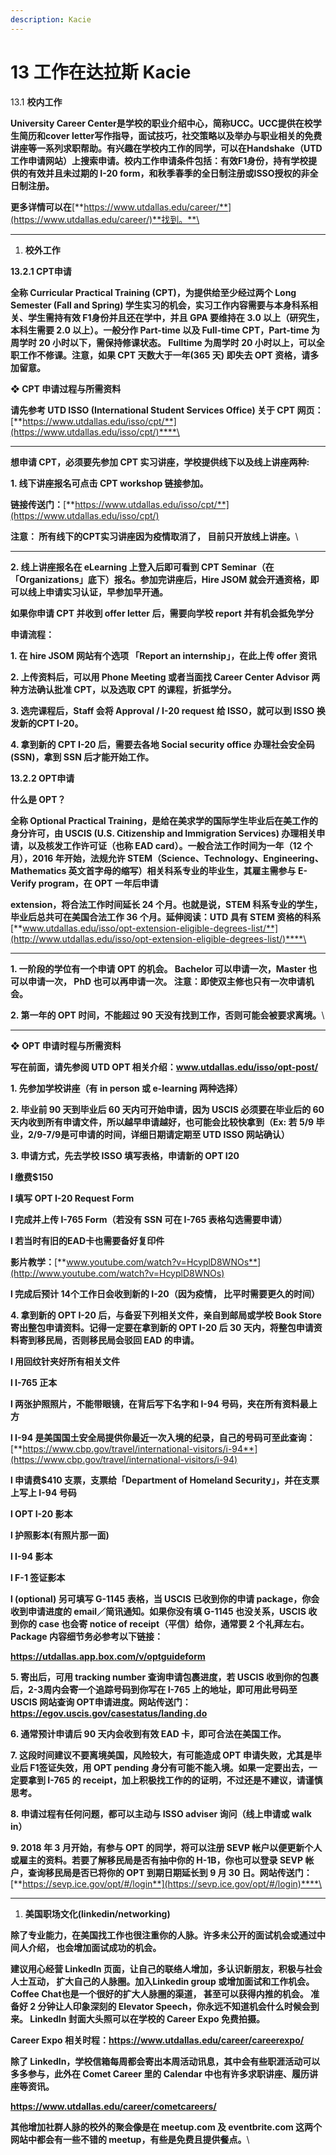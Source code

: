 ```yaml
---
description: Kacie
---
```


# 13 工作在达拉斯 Kacie

13.1 **校内工作**

**University Career Center是学校的职业介绍中心，简称UCC。UCC提供在校学生简历和cover letter写作指导，面试技巧，社交策略以及举办与职业相关的免费讲座等一系列求职帮助。有兴趣在学校内工作的同学，可以在Handshake（UTD工作申请网站）上搜索申请。校内工作申请条件包括：有效F1身份，持有学校提供的有效并且未过期的 I-20 form，和秋季春季的全日制注册或ISSO授权的非全日制注册。**&#x20;

**更多详情可以在**[**https://www.utdallas.edu/career/**](https://www.utdallas.edu/career/)**找到。**\
****

1. **校外工作**

**13.2.1 CPT申请**

**全称 Curricular Practical Training (CPT)，为提供给至少经过两个 Long Semester (Fall and Spring) 学生实习的机会，实习工作内容需要与本身科系相关、学生需持有效 F1身份并且还在学中，并且 GPA 要维持在 3.0 以上（研究生，本科生需要 2.0 以上）。一般分作 Part-time 以及 Full-time CPT，Part-time 为周学时 20 小时以下，需保持修课状态。 Fulltime 为周学时 20 小时以上，可以全职工作不修课。注意，如果 CPT 天数大于一年(365 天) 即失去 OPT 资格，请多加留意。**

**❖ CPT 申请过程与所需资料**

**请先参考 UTD ISSO (International Student Services Office) 关于 CPT 网页：**[**https://www.utdallas.edu/isso/cpt/**](https://www.utdallas.edu/isso/cpt/)****\
****

**想申请 CPT，必须要先参加 CPT 实习讲座，学校提供线下以及线上讲座两种:**

**1. 线下讲座报名可点击 CPT workshop 链接参加。**

**链接传送门：**[**https://www.utdallas.edu/isso/cpt/**](https://www.utdallas.edu/isso/cpt/)

**注意： 所有线下的CPT实习讲座因为疫情取消了， 目前只开放线上讲座。**\
****

&#x20;       **2. 线上讲座报名在 eLearning 上登入后即可看到 CPT Seminar（在「Organizations」底下）报名。参加完讲座后，Hire JSOM 就会开通资格，即可以线上申请实习认证，早参加早开通。**

**如果你申请 CPT 并收到 offer letter 后，需要向学校 report 并有机会抵免学分**

**申请流程：**

**1. 在 hire JSOM 网站有个选项 「Report an internship」，在此上传 offer 资讯**

**2. 上传资料后，可以用 Phone Meeting 或者当面找 Career Center Advisor 两种方法确认批准 CPT，以及选取 CPT 的课程，折抵学分。**

**3. 选完课程后，Staff 会将 Approval / I-20 request 给 ISSO，就可以到 ISSO 换发新的CPT I-20。**

**4. 拿到新的 CPT I-20 后，需要去各地 Social security office 办理社会安全码 (SSN)，拿到 SSN 后才能开始工作。**

**13.2.2 OPT申请**

&#x20;**什么是 OPT？**

&#x20;**全称 Optional Practical Training，是给在美求学的国际学生毕业后在美工作的身分许可，由 USCIS (U.S. Citizenship and Immigration Services) 办理相关申请，以及核发工作许可证（也称 EAD card）。一般合法工作时间为一年（12 个月），2016 年开始，法规允许 STEM（Science、Technology、Engineering、Mathematics 英文首字母的缩写）相关科系专业的毕业生，其雇主需参与 E-Verify program，在 OPT 一年后申请**

**extension，将合法工作时间延长 24 个月。也就是说，STEM 科系专业的学生，​​毕业后总共可在美国合法工作 36 个月。延伸阅读：UTD 具有 STEM 资格的科系**[**www.utdallas.edu/isso/opt-extension-eligible-degrees-list/**](http://www.utdallas.edu/isso/opt-extension-eligible-degrees-list/)****\
****

**1. 一阶段的学位有一个申请 OPT 的机会。 Bachelor 可以申请一次，Master 也可以申请一次， PhD 也可以再申请一次。 注意：即使双主修也只有一次申请机会。**

**2. 第一年的 OPT 时间，不能超过 90 天没有找到工作，否则可能会被要求离境。**\
****

**❖ OPT 申请时程与所需资料**

**写在前面，请先参阅 UTD OPT 相关介绍：www.utdallas.edu/isso/opt-post/**

**1. 先参加学校讲座（有 in person 或 e-learning 两种选择）**

**2. 毕业前 90 天到毕业后 60 天内可开始申请，因为 USCIS 必须要在毕业后的 60 天内收到所有申请文件，所以越早申请越好，也可能会比较快拿到（Ex: 若 5/9 毕业，2/9-7/9是可申请的时间，详细日期请定期至 UTD ISSO 网站确认）**&#x20;

**3. 申请方式，先去学校 ISSO 填写表格，申请新的 OPT I20**

**l   缴费$150**

**l  填写 OPT I-20 Request Form**

**l   完成并上传 I-765 Form（若没有 SSN 可在 I-765 表格勾选需要申请）**

**l  若当时有旧的EAD卡也需要备好复印件**

**影片教学：**[**www.youtube.com/watch?v=HcyplD8WNOs**](http://www.youtube.com/watch?v=HcyplD8WNOs)

**l  完成后预计 14个工作日会收到新的 I-20（因为疫情， 比平时需要更久的时间）**

**4.  拿到新的 OPT I-20 后，与备妥下列相关文件，亲自到邮局或学校 Book Store 寄出整包申请资料。记得一定要在拿到新的 OPT I-20 后 30 天内，将整包申请资料寄到移民局，否则移民局会驳回 EAD 的申请。**

**l  用回纹针夹好所有相关文件**

**l  I-765 正本**

**l  两张护照照片，不能带眼镜，在背后写下名字和 I-94 号码，夹在所有资料最上方**

**l   I-94 是美国国土安全局提供你最近一次入境的纪录，自己的号码可至此查询：**[**https://www.cbp.gov/travel/international-visitors/i-94**](https://www.cbp.gov/travel/international-visitors/i-94)

**l   申请费$410 支票，支票给「Department of Homeland Security」，并在支票上写上 I-94 号码**

**l  OPT I-20 影本**

**l  护照影本(有照片那一面)**

**l  I-94 影本**

**l   F-1 签证影本**

**l  (optional) 另可填写 G-1145 表格，当 USCIS 已收到你的申请 package，你会收到申请进度的 email／简讯通知。如果你没有填 G-1145 也没关系，USCIS 收到你的 case 也会寄 notice of receipt（平信）给你，通常要 2 个礼拜左右。Package 内容细节务必参考以下链接：**

**https://utdallas.app.box.com/v/optguideform**

**5. 寄出后，可用 tracking number 查询申请包裹进度，若 USCIS 收到你的包裹后，2-3周内会寄一个追踪号码到你写在 I-765 上的地址，即可用此号码至 USCIS 网站查询 OPT申请进度。网站传送门：https://egov.uscis.gov/casestatus/landing.do**

**6. 通常预计申请后 90 天内会收到有效 EAD 卡，即可合法在美国工作。**

**7. 这段时间建议不要离境美国，风险较大，有可能造成 OPT 申请失败，尤其是毕业后 F1签证失效，用 OPT pending 身分有可能不能入境。如果一定要出去，一定要拿到 I-765 的 receipt，加上积极找工作的的证明，不过还是不建议，请谨慎思考。**

**8. 申请过程有任何问题，都可以主动与 ISSO adviser 询问（线上申请或 walk in）**

**9. 2018 年 3 月开始，有参与 OPT 的同学，将可以注册 SEVP 帐户以便更新个人或雇主的资料。若要了解移民局是否有抽中你的 H-1B，你也可以登录 SEVP 帐户，查询移民局是否已将你的 OPT 到期日期延长到 9 月 30 日。网站传送门：**[**https://sevp.ice.gov/opt/#/login**](https://sevp.ice.gov/opt/#/login)****\
****

1. **美国职场文化(linkedin/networking)**

&#x20;**除了专业能力，在美国找工作也很注重你的人脉。许多未公开的面试机会或通过中间人介绍， 也会增加面试成功的机会。**

**建议用心经营 LinkedIn 页面，让自己的联络人增加，多认识新朋友，积极与社会人士互动， 扩大自己的人脉圈。加入Linkedin group 或增加面试和工作机会。Coffee Chat也是一个很好的扩大人脉圈的渠道， 甚至可以获得内推的机会。 准备好 2 分钟让人印象深刻的 Elevator Speech，你永远不知道机会什么时候会到来。 LinkedIn 封面大头照可以在学校的 Career Expo 免费拍摄。**

**Career Expo 相关时程：https://www.utdallas.edu/career/careerexpo/**

**除了 LinkedIn，学校信箱每周都会寄出本周活动讯息，其中会有些职涯活动可以多多参与，此外在 Comet Career 里的 Calendar 中也有许多求职讲座、履历讲座等资讯。**

**https://www.utdallas.edu/career/cometcareers/**

**其他增加社群人脉的校外的聚会像是在 meetup.com 及 eventbrite.com 这两个网站中都会有一些不错的 meetup，有些是免费且提供餐点。**\
